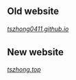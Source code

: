 ## Old website

###### [tszhong0411.github.io](https://tszhong0411.github.io)

## New website

###### [tszhong.top](https://tszhong.top)